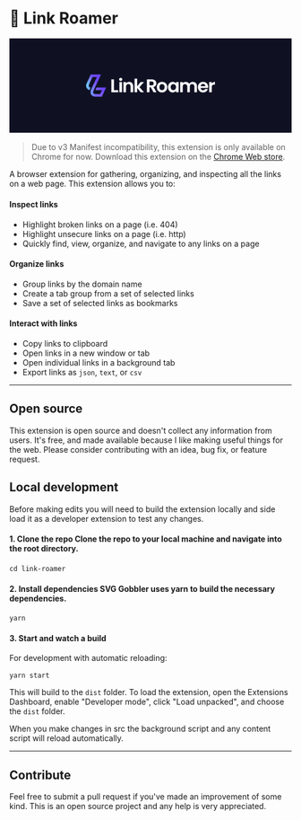 # 👋 Link Roamer

![Link Roamer Graphic!](./assets/graphic.png)

> Due to v3 Manifest incompatibility, this extension is only available on Chrome for now. Download this extension on the [Chrome Web store](https://chrome.google.com/webstore/detail/link-roamer/lgcgflalbmeodapiohjepkjlgipmhofe).

A browser extension for gathering, organizing, and inspecting all the links on a web page. This extension allows you to:

#### Inspect links

- Highlight broken links on a page (i.e. 404)
- Highlight unsecure links on a page (i.e. http)
- Quickly find, view, organize, and navigate to any links on a page

#### Organize links

- Group links by the domain name
- Create a tab group from a set of selected links
- Save a set of selected links as bookmarks

#### Interact with links

- Copy links to clipboard
- Open links in a new window or tab
- Open individual links in a background tab
- Export links as `json`, `text`, or `csv`

---

## Open source

This extension is open source and doesn't collect any information from users. It's free, and made available because I
like making useful things for the web. Please consider contributing with an idea, bug fix, or feature request.

## Local development

Before making edits you will need to build the extension locally and side load it as a developer extension to test any
changes.

#### 1. Clone the repo Clone the repo to your local machine and navigate into the root directory.

```shell
cd link-roamer
```

#### 2. Install dependencies SVG Gobbler uses yarn to build the necessary dependencies.

```shell
yarn
```

#### 3. Start and watch a build

For development with automatic reloading:

```bazaar
yarn start 
```

This will build to the `dist` folder. To load the extension, open the Extensions Dashboard, enable "Developer mode",
click "Load unpacked", and choose the `dist` folder.

When you make changes in src the background script and any content script will reload automatically.

---

## Contribute

Feel free to submit a pull request if you've made an improvement of some kind. This is an open source project and any
help is very appreciated.

